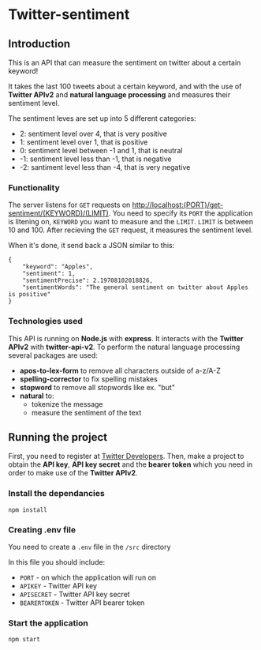 # Twitter-sentiment

## Introduction
This is an API that can measure the sentiment on twitter about a certain keyword! 

It takes the last 100 tweets about a certain keyword, and with the use of **Twitter APIv2** and **natural language processing** and measures their sentiment level. 

The sentiment leves are set up into 5 different categories:
- 2: sentiment level over 4, that is very positive
- 1: sentiment level over 1, that is positive
- 0: sentiment level between -1 and 1, that is neutral
- -1: sentiment level less than -1, that is negative
- -2: santiment level less than -4, that is very negative
### Functionality
The server listens for `GET` requests on [http://localhost:(PORT)/get-sentiment/(KEYWORD)/(LIMIT)](http://localhost:6000/get-sentiment/Bethesda/100). You need to specify its `PORT` the application is litening on, `KEYWORD` you want to measure and the `LIMIT`. `LIMIT` is between 10 and 100. After recieving the `GET` request, it measures the sentiment level. 

When it's done, it send back a JSON similar to this:
```
{
    "keyword": "Apples",
    "sentiment": 1,
    "sentimentPrecise": 2.19708102018826,
    "sentimentWords": "The general sentiment on twitter about Apples is positive"
}
```
### Technologies used
This API is running on **Node.js** with **express**.
It interacts with the **Twitter APIv2** with **twitter-api-v2**.
To perform the natural language processing several packages are used:
- **apos-to-lex-form** to remove all characters outside of a-z/A-Z
- **spelling-corrector** to fix spelling mistakes
- **stopword** to remove all stopwords like ex. "but"
- **natural** to:
  - tokenize the message
  - measure the sentiment of the text

## Running the project
First, you need to register at [Twitter Developers](https://developer.twitter.com/en). Then, make a project to obtain the **API key**, **API key secret** and the **bearer token** which you need in order to make use of the **Twitter APIv2**.

### Install the dependancies
```
npm install
``` 
### Creating .env file
You need to create a `.env` file in the `/src` directory

In this file you should include:
- `PORT` - on which the application will run on
- `APIKEY` - Twitter API key 
- `APISECRET` - Twitter API key secret
- `BEARERTOKEN` - Twitter API bearer token 
  
### Start the application 
```
npm start
```